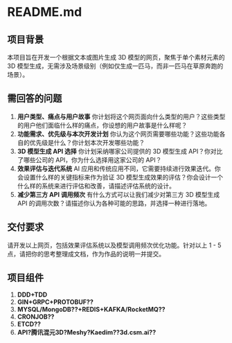 # README.md

## 项目背景
本项目旨在开发一个根据文本或图片生成 3D 模型的网页，聚焦于单个素材元素的 3D 模型生成，无需涉及场景级别（例如仅生成一匹马，而非一匹马在草原奔跑的场景）。

## 需回答的问题
1. **用户类型、痛点与用户故事**
   你计划将这个网页面向什么类型的用户？这些类型的用户他们面临什么样的痛点，你设想的用户故事是什么样呢？
2. **功能需求、优先级与本次开发计划**
   你认为这个网页需要哪些功能？这些功能各自的优先级是什么？你计划本次开发哪些功能？
3. **3D 模型生成 API 选择**
   你计划采纳哪家公司提供的 3D 模型生成 API？你对比了哪些公司的 API，你为什么选择用这家公司的 API？
4. **效果评估与迭代系统**
   AI 应用和传统应用不同，它需要持续进行效果迭代。你会设置什么样的关键指标来作为验证 3D 模型生成效果的评估？你会设计一个什么样的系统来进行评估和改善，请描述评估系统的设计。
5. **减少第三方 API 调用频次**
   有什么方式可以让我们减少对第三方 3D 模型生成 API 的调用次数？请描述你认为各种可能的思路，并选择一种进行落地。

## 交付要求
请开发以上网页，包括效果评估系统以及模型调用频次优化功能。针对以上 1 - 5 点，请把你的思考整理成文档，作为作品的说明一并提交。

## 项目组件
1. **DDD+TDD**
2. **GIN+GRPC+PROTOBUF??**
3. **MYSQL/MongoDB??+REDIS+KAFKA/RocketMQ??**
4. **CRONJOB??**
5. **ETCD??**
6. **API?腾讯混元3D?Meshy?Kaedim??3d.csm.ai??**